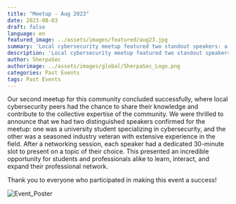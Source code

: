 ```yaml
---
title: "Meetup - Aug 2023"
date: 2023-08-03
draft: false
language: en
featured_image: ../assets/images/featured/aug23.jpg
summary: 'Local cybersecurity meetup featured two standout speakers: a university student specializing in cybersecurity and a seasoned industry veteran with extensive experience in the field'
description: 'Local cybersecurity meetup featured two standout speakers: a university student specializing in cybersecurity and a seasoned industry veteran with extensive experience in the field'
author: SherpaSec
authorimage: ../assets/images/global/SherpaSec_Logo.png
categories: Past Events
tags: Past Events
---
```


Our second meetup for this community concluded successfully, where local cybersecurity peers had the chance to share their knowledge and contribute to the collective expertise of the community. We were thrilled to announce that we had two distinguished speakers confirmed for the meetup: one was a university student specializing in cybersecurity, and the other was a seasoned industry veteran with extensive experience in the field. After a networking session, each speaker had a dedicated 30-minute slot to present on a topic of their choice. This presented an incredible opportunity for students and professionals alike to learn, interact, and expand their professional network.

Thank you to everyone who participated in making this event a success!

![Event_Poster](/images/posters/20230803_Poster_Aug.png)